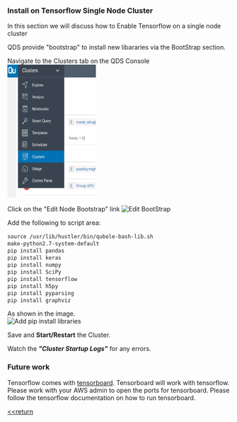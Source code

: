 ### Install on Tensorflow Single Node Cluster

In this section we will discuss how to Enable Tensorflow on a single node cluster

QDS provide "bootstrap" to install new libararies via the BootStrap section.

Navigate to the Clusters tab on the QDS Console
<img src="/images/Screen%20Shot%202017-06-05%20at%203.13.36%20PM.png" height="300" width="200"></img>

Click on the "Edit Node Bootstrap" link
![Edit BootStrap](https://github.com/tfshivaji/deeplearning/blob/master/images/EditBootStrp01.png)

Add the following to script area:
	
	source /usr/lib/hustler/bin/qubole-bash-lib.sh
	make-python2.7-system-default
	pip install pandas
	pip install keras
	pip install numpy
	pip install SciPy
	pip install tensorflow
	pip install h5py
	pip install pyparsing
	pip install graphviz
	
As shown in the image.	
![Add pip install libraries](https://github.com/tfshivaji/deeplearning/blob/master/images/EditBootStrap02.png)

Save and **Start/Restart** the Cluster.

Watch the ***"Cluster Startup Logs"*** for any errors.

### Future work 

Tensorflow comes with [tensorboard](https://www.tensorflow.org/get_started/summaries_and_tensorboard). Tensorboard will work with tensorflow. Please work with your AWS admin to open the ports for tensorboard. Please follow the tensorflow documentation on how to run tensorboard. 

[<<return](https://github.com/tfshivaji/deeplearning) 
